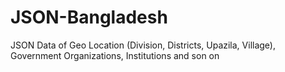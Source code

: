 # JSON-Bangladesh
JSON Data of Geo Location (Division, Districts, Upazila, Village), Government Organizations, Institutions and son on
